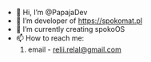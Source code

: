- 👋 Hi, I’m @PapajaDev
- 👀 I’m developer of https://spokomat.pl
- 🌱 I’m currently creating spokoOS
- 📫 How to reach me:
  1. email - relii.relal@gmail.com
